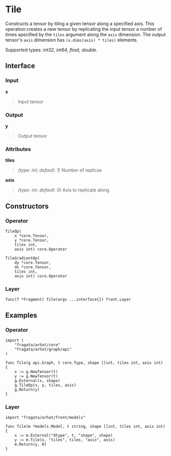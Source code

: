 
# Tile

Constructs a tensor by tiling a given tensor along a specified axis. This operation creates
a new tensor by replicating the input tensor a number of times specified by the `tiles` 
argument along the `axis` dimension. The output tensor's `axis` dimension has 
`(x.dims(axis) * tiles)` elements.

Supported types: *int32, int64, float, double*.

## Interface

### Input

**x**

>Input tensor

### Output

**y**

>Output tensor

### Attributes

**tiles**

>*(type: int; default: 1)* Number of replicas

**axis**

>*(type: int; default: 0)* Axis to replicate along

## Constructors

### Operator


```
TileOp(
    x *core.Tensor,
    y *core.Tensor,
    tiles int,
    axis int) core.Operator

TileGradientOp(
    dy *core.Tensor,
    dx *core.Tensor,
    tiles int,
    axis int) core.Operator
```


### Layer


```
func(f *Fragment) Tile(args ...interface{}) front.Layer
```


## Examples

### Operator


```
import (
    "fragata/arhat/core"
    "fragata/arhat/graph/api"
)

func Tile(g api.Graph, t core.Type, shape []int, tiles int, axis int) {
    x := g.NewTensor(t)
    y := g.NewTensor(t)
    g.External(x, shape)
    g.TileOp(x, y, tiles, axis)
    g.Return(y)
}
```


### Layer


```
import "fragata/arhat/front/models"

func Tile(m *models.Model, t string, shape []int, tiles int, axis int) {
    x := m.External("dtype", t, "shape", shape)
    y := m.Tile(x, "tiles", tiles, "axis", axis)
    m.Return(y, 0)
}
```


